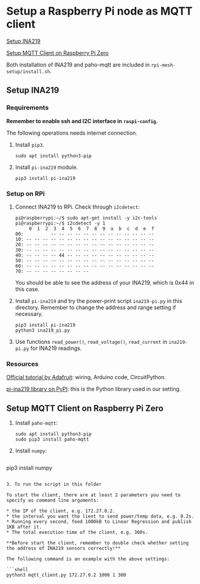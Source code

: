 # Setup a Raspberry Pi node as MQTT client

[Setup INA219](#Setup-INA219)

[Setup MQTT Client on Raspberry Pi Zero](#Setup-MQTT-Client-on-Raspberry-Pi-Zero)

Both installation of INA219 and paho-mqtt are included in `rpi-mesh-setup/install.sh`.

## Setup INA219

### Requirements

**Remember to enable ssh and I2C interface in `raspi-config`.**

The following operations needs internet connection.

1. Install `pip3`.

   ```shell
   sudo apt install python3-pip
   ```

2. Install `pi-ina219` module.

   ```
   pip3 install pi-ina219
   ```

### Setup on RPi

1. Connect INA219 to RPi. Check through `i2cdetect`:

   ```shell
   pi@raspberrypi:~/$ sudo apt-get install -y i2c-tools
   pi@raspberrypi:~/$ i2cdetect -y 1
        0  1  2  3  4  5  6  7  8  9  a  b  c  d  e  f
   00:          -- -- -- -- -- -- -- -- -- -- -- -- --
   10: -- -- -- -- -- -- -- -- -- -- -- -- -- -- -- --
   20: -- -- -- -- -- -- -- -- -- -- -- -- -- -- -- --
   30: -- -- -- -- -- -- -- -- -- -- -- -- -- -- -- --
   40: -- -- -- -- 44 -- -- -- -- -- -- -- -- -- -- --
   50: -- -- -- -- -- -- -- -- -- -- -- -- -- -- -- --
   60: -- -- -- -- -- -- -- -- -- -- -- -- -- -- -- --
   70: -- -- -- -- -- -- -- --
   ```

   You should be able to see the address of your INA219, which is 0x44 in this case.

2. Install `pi-ina219` and try the power-print script `ina219-pi.py` in this directory. Remember to change the address and range setting if necessary.

   ```shell
   pip3 install pi-ina219
   python3 ina219_pi.py
   ```

3. Use functions `read_power()`, `read_voltage()`, `read_current` in `ina219-pi.py` for INA219 readings.

### Resources

[Official tutorial by Adafruit](https://learn.adafruit.com/adafruit-ina219-current-sensor-breakout/overview): wiring, Arduino code, CircuitPython.

[pi-ina219 library on PyPI](https://pypi.org/project/pi-ina219/): this is the Python library used in our setting.

## Setup MQTT Client on Raspberry Pi Zero

1. Install `paho-mqtt`:

   ```shell
   sudo apt install python3-pip
   sudo pip3 install paho-mqtt
   ```

2. Install `numpy`:

   ```shell
pip3 install numpy
   ```
   
3. To run the script in this folder

   To start the client, there are at least 2 parameters you need to specify as command line arguments: 

   * the IP of the client, e.g. 172.27.0.2.
   * the interval you want the lient to send power/temp data, e.g. 0.2s.
   * Running every second, feed 1000kB to Linear Regression and publish 1KB after it. 
   * The total execution time of the client, e.g. 300s.

   **Before start the client, remember to double check whether setting the address of INA219 sensors correctly!**

   The following command is an example with the above settings:

   ```shell
   python3 mqtt_client.py 172.27.0.2 1000 1 300
   ```

   
